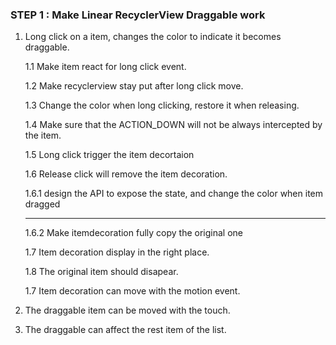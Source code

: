### STEP 1 : Make Linear RecyclerView Draggable work
1. Long click on a item, changes the color to indicate it becomes draggable.

    1.1 Make item react for long click event.

    1.2 Make recyclerview stay put after long click move.

    1.3 Change the color when long clicking, restore it when releasing.

    1.4 Make sure that the ACTION_DOWN will not be always intercepted by the item.

    1.5 Long click trigger the item decortaion

    1.6 Release click will remove the item decoration.

   1.6.1 design the API to expose the state, and change the color when item dragged

      -----------------------------------------------------------------

   1.6.2 Make itemdecoration fully copy the original one

   1.7 Item decoration display in the right place.

   1.8 The original item should disapear.

    1.7 Item decoration can move with the motion event.

2. The draggable item can be moved with the touch.
3. The draggable can affect the rest item of the list.